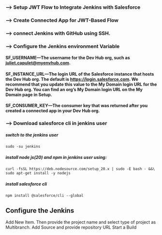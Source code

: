 ### --> Setup JWT Flow to Integrate Jenkins with Salesforce
### --> Create Connected App for JWT-Based Flow
### --> connect Jenkins with GitHub using SSH.
### --> Configure the Jenkins environment Variable
#### SF_USERNAME—The username for the Dev Hub org, such as juliet.capulet@myenvhub.com.
#### SF_INSTANCE_URL—The login URL of the Salesforce instance that hosts the Dev Hub org. The default is https://login.salesforce.com. We recommend that you update this value to the My Domain login URL for the Dev Hub org. You can find an org’s My Domain login URL on the My Domain page in Setup.
#### SF_CONSUMER_KEY—The consumer key that was returned after you created a connected app in your Dev Hub org.

### --> Download salesforce cli in jenkins user
##### switch to the jenkins user
    sudo -su jenkins
##### install node js(20) and npm in jenkins user using:
    curl -fsSL https://deb.nodesource.com/setup_20.x | sudo -E bash - &&\
    sudo apt-get install -y nodejs
##### install salesforce cli
    npm install @salesforce/cli --global

## Configure the Jenkins
Add New Item. Then provide the project name and select type of project as Multibranch.
Add Source and provide repository URL
Start a Build